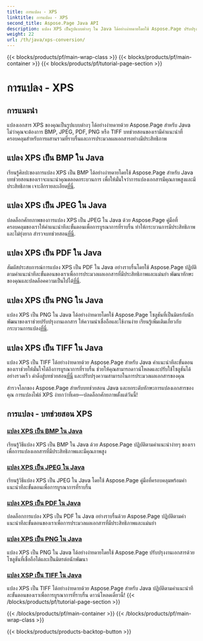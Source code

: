 ```yaml
---
title: การแปลง - XPS
linktitle: การแปลง - XPS
second_title: Aspose.Page Java API
description: แปลง XPS เป็นรูปแบบต่างๆ ใน Java ได้อย่างง่ายดายโดยใช้ Aspose.Page ปรับปรุงการประมวลผลเอกสารด้วยคำแนะนำทีละขั้นตอนของเราเพื่อการแปลงที่แม่นยำและมีประสิทธิภาพ
weight: 22
url: /th/java/xps-conversion/
---
```


{{< blocks/products/pf/main-wrap-class >}}
{{< blocks/products/pf/main-container >}}
{{< blocks/products/pf/tutorial-page-section >}}

# การแปลง - XPS


## การแนะนำ

แปลงเอกสาร XPS ของคุณเป็นรูปแบบต่างๆ ได้อย่างง่ายดายด้วย Aspose.Page สำหรับ Java ไม่ว่าคุณจะต้องการ BMP, JPEG, PDF, PNG หรือ TIFF บทช่วยสอนของเรามีคำแนะนำที่ครอบคลุมสำหรับการผสานรวมที่ราบรื่นและการประมวลผลเอกสารอย่างมีประสิทธิภาพ

## แปลง XPS เป็น BMP ใน Java

 เรียนรู้ศิลปะของการแปลง XPS เป็น BMP ได้อย่างง่ายดายโดยใช้ Aspose.Page สำหรับ Java บทช่วยสอนของเราจะแนะนำคุณตลอดกระบวนการ เพื่อให้มั่นใจว่าการแปลงเอกสารมีคุณภาพสูงและมีประสิทธิภาพ เจาะลึกรายละเอียด[ที่นี่](./to-bmp/).

## แปลง XPS เป็น JPEG ใน Java

ปลดล็อกศักยภาพของการแปลง XPS เป็น JPEG ใน Java ด้วย Aspose.Page คู่มือที่ครอบคลุมของเราให้คำแนะนำทีละขั้นตอนเพื่อการบูรณาการที่ราบรื่น ทำให้กระบวนการมีประสิทธิภาพและไม่ยุ่งยาก สำรวจบทช่วยสอน[ที่นี่](./to-jpeg/).

## แปลง XPS เป็น PDF ใน Java

 สัมผัสประสบการณ์การแปลง XPS เป็น PDF ใน Java อย่างราบรื่นโดยใช้ Aspose.Page ปฏิบัติตามคำแนะนำทีละขั้นตอนของเราเพื่อการประมวลผลเอกสารที่มีประสิทธิภาพและแม่นยำ พัฒนาทักษะของคุณและปลดล็อคความเป็นไปได้[ที่นี่](./to-pdf/).

## แปลง XPS เป็น PNG ใน Java

 แปลง XPS เป็น PNG ใน Java ได้อย่างง่ายดายโดยใช้ Aspose.Page โซลูชันที่เป็นมิตรกับนักพัฒนาของเราช่วยปรับปรุงงานเอกสาร ให้ความน่าเชื่อถือและใช้งานง่าย เรียนรู้เพิ่มเติมเกี่ยวกับกระบวนการแปลง[ที่นี่](./to-png/).

## แปลง XPS เป็น TIFF ใน Java

 แปลง XPS เป็น TIFF ได้อย่างง่ายดายด้วย Aspose.Page สำหรับ Java คำแนะนำทีละขั้นตอนของเราช่วยให้มั่นใจได้ถึงการบูรณาการที่ราบรื่น ช่วยให้คุณสามารถดาวน์โหลดและปรับใช้โซลูชันได้อย่างรวดเร็ว ดำดิ่งสู่บทช่วยสอน[ที่นี่](./to-tiff/) และปรับปรุงความสามารถในการประมวลผลเอกสารของคุณ

สำรวจโลกของ Aspose.Page สำหรับบทช่วยสอน Java และยกระดับทักษะการแปลงเอกสารของคุณ การแปลงไฟล์ XPS ง่ายกว่าที่เคย—ปลดล็อกศักยภาพตั้งแต่วันนี้!
## การแปลง - บทช่วยสอน XPS
### [แปลง XPS เป็น BMP ใน Java](./to-bmp/)
เรียนรู้วิธีแปลง XPS เป็น BMP ใน Java ด้วย Aspose.Page ปฏิบัติตามคำแนะนำง่ายๆ ของเราเพื่อการแปลงเอกสารที่มีประสิทธิภาพและมีคุณภาพสูง
### [แปลง XPS เป็น JPEG ใน Java](./to-jpeg/)
เรียนรู้วิธีแปลง XPS เป็น JPEG ใน Java โดยใช้ Aspose.Page คู่มือที่ครอบคลุมพร้อมคำแนะนำทีละขั้นตอนเพื่อการบูรณาการที่ราบรื่น
### [แปลง XPS เป็น PDF ใน Java](./to-pdf/)
ปลดล็อกการแปลง XPS เป็น PDF ใน Java อย่างราบรื่นด้วย Aspose.Page ปฏิบัติตามคำแนะนำทีละขั้นตอนของเราเพื่อการประมวลผลเอกสารที่มีประสิทธิภาพและแม่นยำ
### [แปลง XPS เป็น PNG ใน Java](./to-png/)
แปลง XPS เป็น PNG ใน Java ได้อย่างง่ายดายโดยใช้ Aspose.Page ปรับปรุงงานเอกสารด้วยโซลูชันที่เชื่อถือได้และเป็นมิตรต่อนักพัฒนา
### [แปลง XSP เป็น TIFF ใน Java](./to-tiff/)
แปลง XPS เป็น TIFF ได้อย่างง่ายดายด้วย Aspose.Page สำหรับ Java ปฏิบัติตามคำแนะนำทีละขั้นตอนของเราเพื่อการบูรณาการที่ราบรื่น ดาวน์โหลดเดี๋ยวนี้!
{{< /blocks/products/pf/tutorial-page-section >}}

{{< /blocks/products/pf/main-container >}}
{{< /blocks/products/pf/main-wrap-class >}}

{{< blocks/products/products-backtop-button >}}

